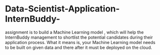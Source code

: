# Data-Scientist-Application-InternBuddy-
assignment is to build a Machine Learning model , which will help the InternBuddy management to shortlist the potential candidates during their application process.  What it means is, your Machine Learning model needs to be built on given data and there after it  must be deployed on the cloud.
